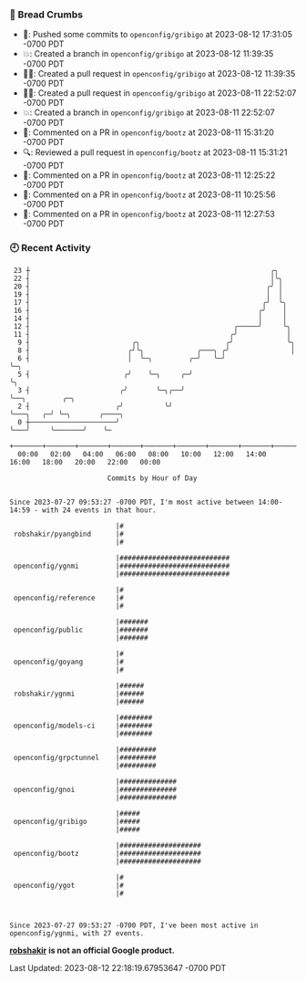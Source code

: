 ### 🍞 Bread Crumbs

 * 🚢: Pushed some commits to `openconfig/gribigo` at 2023-08-12 17:31:05 -0700 PDT
 * 💥: Created a branch in `openconfig/gribigo` at 2023-08-12 11:39:35 -0700 PDT
 * ✍🏼: Created a pull request in `openconfig/gribigo` at 2023-08-12 11:39:35 -0700 PDT
 * ✍🏼: Created a pull request in `openconfig/gribigo` at 2023-08-11 22:52:07 -0700 PDT
 * 💥: Created a branch in `openconfig/gribigo` at 2023-08-11 22:52:07 -0700 PDT
 * 💬: Commented on a PR in  `openconfig/bootz` at 2023-08-11 15:31:20 -0700 PDT
 * 🔍: Reviewed a pull request in  `openconfig/bootz` at 2023-08-11 15:31:21 -0700 PDT
 * 💬: Commented on a PR in  `openconfig/bootz` at 2023-08-11 12:25:22 -0700 PDT
 * 💬: Commented on a PR in  `openconfig/bootz` at 2023-08-11 10:25:56 -0700 PDT
 * 💬: Commented on a PR in  `openconfig/bootz` at 2023-08-11 12:27:53 -0700 PDT

### 🕘 Recent Activity
```
 23 ┼                                                           ╭╮
 22 ┤                                                           │╰╮
 20 ┤                                                          ╭╯ │
 19 ┤                                                          │  │
 17 ┤                                                         ╭╯  ╰╮
 16 ┤                                                        ╭╯    │
 14 ┤                                                        │     │
 12 ┤                                                  ╭─────╯     ╰╮
 11 ┤                                                 ╭╯            │
  9 ┤                         ╭╮                     ╭╯             ╰╮
  8 ┤                        ╭╯╰╮             ╭───╮ ╭╯               │
  6 ┤                        │  ╰─╮         ╭─╯   ╰─╯                ╰─╮
  5 ┤                       ╭╯    ╰─╮     ╭─╯                          ╰╮
  3 ┤                      ╭╯       ╰─╮╭──╯                             ╰──╮         ╭─╮
  2 ┤                     ╭╯          ╰╯                                   ╰───╮   ╭─╯ ╰─╮       ╭────╮
  0 ┼─────────────────────╯                                                    ╰───╯     ╰───────╯    ╰─
    +───────+───────+───────+───────+───────+───────+───────+───────+───────+───────+───────+───────+────
  00:00   02:00   04:00   06:00   08:00   10:00   12:00   14:00   16:00   18:00   20:00   22:00   00:00   

						Commits by Hour of Day


Since 2023-07-27 09:53:27 -0700 PDT, I'm most active between 14:00-14:59 - with 24 events in that hour.

```



```
                          |#
 robshakir/pyangbind      |#
                          |#

                          |###########################
 openconfig/ygnmi         |###########################
                          |###########################

                          |#
 openconfig/reference     |#
                          |#

                          |#######
 openconfig/public        |#######
                          |#######

                          |#
 openconfig/goyang        |#
                          |#

                          |######
 robshakir/ygnmi          |######
                          |######

                          |########
 openconfig/models-ci     |########
                          |########

                          |#########
 openconfig/grpctunnel    |#########
                          |#########

                          |##############
 openconfig/gnoi          |##############
                          |##############

                          |#####
 openconfig/gribigo       |#####
                          |#####

                          |####################
 openconfig/bootz         |####################
                          |####################

                          |#
 openconfig/ygot          |#
                          |#



Since 2023-07-27 09:53:27 -0700 PDT, I've been most active in openconfig/ygnmi, with 27 events.

```
**[robshakir](mailto:robjs@google.com) is not an official Google product.**  


Last Updated: 2023-08-12 22:18:19.67953647 -0700 PDT
